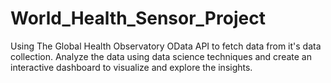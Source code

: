 # World_Health_Sensor_Project
Using The Global Health Observatory OData API to fetch data from it's data collection. Analyze the data using data science techniques and create an interactive dashboard to visualize and explore the insights.
